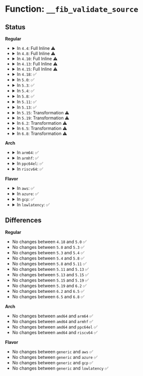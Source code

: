 # Function: <code>__fib_validate_source</code>

## Status
<b>Regular</b>
<ul>
<li>
<details>
<summary>In <code>4.4</code>: Full Inline ⚠️</summary>

**Collision:** Unique Static

**Inline:** Full

**Transformation:** False

**Instances:**

```
In net/ipv4/fib_frontend.c (ffffffff8179ad0a)
Location: net/ipv4/fib_frontend.c:324
Inline: True
Inline callers:
  - net/ipv4/fib_frontend.c:fib_validate_source
```
</details>
</li>
<li>
<details>
<summary>In <code>4.8</code>: Full Inline ⚠️</summary>

**Collision:** Unique Static

**Inline:** Full

**Transformation:** False

**Instances:**

```
In net/ipv4/fib_frontend.c (ffffffff81808917)
Location: net/ipv4/fib_frontend.c:323
Inline: True
Inline callers:
  - net/ipv4/fib_frontend.c:fib_validate_source
```
</details>
</li>
<li>
<details>
<summary>In <code>4.10</code>: Full Inline ⚠️</summary>

**Collision:** Unique Static

**Inline:** Full

**Transformation:** False

**Instances:**

```
In net/ipv4/fib_frontend.c (ffffffff818399df)
Location: net/ipv4/fib_frontend.c:315
Inline: True
Inline callers:
  - net/ipv4/fib_frontend.c:fib_validate_source
```
</details>
</li>
<li>
<details>
<summary>In <code>4.13</code>: Full Inline ⚠️</summary>

**Collision:** Unique Static

**Inline:** Full

**Transformation:** False

**Instances:**

```
In net/ipv4/fib_frontend.c (ffffffff8185af49)
Location: net/ipv4/fib_frontend.c:315
Inline: True
Inline callers:
  - net/ipv4/fib_frontend.c:fib_validate_source
```
</details>
</li>
<li>
<details>
<summary>In <code>4.15</code>: Full Inline ⚠️</summary>

**Collision:** Unique Static

**Inline:** Full

**Transformation:** False

**Instances:**

```
In net/ipv4/fib_frontend.c (ffffffff818daed6)
Location: net/ipv4/fib_frontend.c:325
Inline: True
Inline callers:
  - net/ipv4/fib_frontend.c:fib_validate_source
```
</details>
</li>
<li>
<details>
<summary>In <code>4.18</code>: ✅</summary>

```c
int __fib_validate_source(struct sk_buff *skb, __be32 src, __be32 dst, u8 tos, int oif, struct net_device *dev, int rpf, struct in_device *idev, u32 *itag);
```

**Collision:** Unique Static

**Inline:** No

**Transformation:** False

**Instances:**

```
In net/ipv4/fib_frontend.c (ffffffff81931170)
Location: net/ipv4/fib_frontend.c:326
Inline: False
Direct callers:
  - net/ipv4/fib_frontend.c:fib_validate_source
```
**Symbols:**

```
ffffffff81931170-ffffffff81931633: __fib_validate_source (STB_LOCAL)
```
</details>
</li>
<li>
<details>
<summary>In <code>5.0</code>: ✅</summary>

```c
int __fib_validate_source(struct sk_buff *skb, __be32 src, __be32 dst, u8 tos, int oif, struct net_device *dev, int rpf, struct in_device *idev, u32 *itag);
```

**Collision:** Unique Static

**Inline:** No

**Transformation:** False

**Instances:**

```
In net/ipv4/fib_frontend.c (ffffffff81960a60)
Location: net/ipv4/fib_frontend.c:352
Inline: False
Direct callers:
  - net/ipv4/fib_frontend.c:fib_validate_source
```
**Symbols:**

```
ffffffff81960a60-ffffffff81960e9d: __fib_validate_source (STB_LOCAL)
```
</details>
</li>
<li>
<details>
<summary>In <code>5.3</code>: ✅</summary>

```c
int __fib_validate_source(struct sk_buff *skb, __be32 src, __be32 dst, u8 tos, int oif, struct net_device *dev, int rpf, struct in_device *idev, u32 *itag);
```

**Collision:** Unique Static

**Inline:** No

**Transformation:** False

**Instances:**

```
In net/ipv4/fib_frontend.c (ffffffff819c5540)
Location: net/ipv4/fib_frontend.c:351
Inline: False
Direct callers:
  - net/ipv4/fib_frontend.c:fib_validate_source
```
**Symbols:**

```
ffffffff819c5540-ffffffff819c5993: __fib_validate_source (STB_LOCAL)
```
</details>
</li>
<li>
<details>
<summary>In <code>5.4</code>: ✅</summary>

```c
int __fib_validate_source(struct sk_buff *skb, __be32 src, __be32 dst, u8 tos, int oif, struct net_device *dev, int rpf, struct in_device *idev, u32 *itag);
```

**Collision:** Unique Static

**Inline:** No

**Transformation:** False

**Instances:**

```
In net/ipv4/fib_frontend.c (ffffffff819fc0e0)
Location: net/ipv4/fib_frontend.c:352
Inline: False
Direct callers:
  - net/ipv4/fib_frontend.c:fib_validate_source
```
**Symbols:**

```
ffffffff819fc0e0-ffffffff819fc533: __fib_validate_source (STB_LOCAL)
```
</details>
</li>
<li>
<details>
<summary>In <code>5.8</code>: ✅</summary>

```c
int __fib_validate_source(struct sk_buff *skb, __be32 src, __be32 dst, u8 tos, int oif, struct net_device *dev, int rpf, struct in_device *idev, u32 *itag);
```

**Collision:** Unique Static

**Inline:** No

**Transformation:** False

**Instances:**

```
In net/ipv4/fib_frontend.c (ffffffff81aea2d0)
Location: net/ipv4/fib_frontend.c:343
Inline: False
Direct callers:
  - net/ipv4/fib_frontend.c:fib_validate_source
```
**Symbols:**

```
ffffffff81aea2d0-ffffffff81aea733: __fib_validate_source (STB_LOCAL)
```
</details>
</li>
<li>
<details>
<summary>In <code>5.11</code>: ✅</summary>

```c
int __fib_validate_source(struct sk_buff *skb, __be32 src, __be32 dst, u8 tos, int oif, struct net_device *dev, int rpf, struct in_device *idev, u32 *itag);
```

**Collision:** Unique Static

**Inline:** No

**Transformation:** False

**Instances:**

```
In net/ipv4/fib_frontend.c (ffffffff81af7130)
Location: net/ipv4/fib_frontend.c:343
Inline: False
Direct callers:
  - net/ipv4/fib_frontend.c:fib_validate_source
```
**Symbols:**

```
ffffffff81af7130-ffffffff81af75c5: __fib_validate_source (STB_LOCAL)
```
</details>
</li>
<li>
<details>
<summary>In <code>5.13</code>: ✅</summary>

```c
int __fib_validate_source(struct sk_buff *skb, __be32 src, __be32 dst, u8 tos, int oif, struct net_device *dev, int rpf, struct in_device *idev, u32 *itag);
```

**Collision:** Unique Static

**Inline:** No

**Transformation:** False

**Instances:**

```
In net/ipv4/fib_frontend.c (ffffffff81ae2870)
Location: net/ipv4/fib_frontend.c:343
Inline: False
Direct callers:
  - net/ipv4/fib_frontend.c:fib_validate_source
```
**Symbols:**

```
ffffffff81ae2870-ffffffff81ae2cf7: __fib_validate_source (STB_LOCAL)
```
</details>
</li>
<li>
<details>
<summary>In <code>5.15</code>: Transformation ⚠️</summary>

```c
int __fib_validate_source(struct sk_buff *skb, __be32 src, __be32 dst, u8 tos, int oif, struct net_device *dev, int rpf, struct in_device *idev, u32 *itag);
```

**Collision:** Unique Static

**Inline:** No

**Transformation:** True

**Instances:**

```
In net/ipv4/fib_frontend.c (0)
Location: net/ipv4/fib_frontend.c:343
Inline: False
Direct callers:
  - net/ipv4/fib_frontend.c:fib_validate_source
```
**Symbols:**

```
ffffffff81ba2100-ffffffff81ba25a1: __fib_validate_source (STB_LOCAL)
ffffffff81d3c70a-ffffffff81d3c733: __fib_validate_source.cold (STB_LOCAL)
```
</details>
</li>
<li>
<details>
<summary>In <code>5.19</code>: Transformation ⚠️</summary>

```c
int __fib_validate_source(struct sk_buff *skb, __be32 src, __be32 dst, u8 tos, int oif, struct net_device *dev, int rpf, struct in_device *idev, u32 *itag);
```

**Collision:** Unique Static

**Inline:** No

**Transformation:** True

**Instances:**

```
In net/ipv4/fib_frontend.c (0)
Location: net/ipv4/fib_frontend.c:344
Inline: False
Direct callers:
  - net/ipv4/fib_frontend.c:fib_validate_source
```
**Symbols:**

```
ffffffff81d347f0-ffffffff81d34c78: __fib_validate_source (STB_LOCAL)
ffffffff81f08f4f-ffffffff81f08f85: __fib_validate_source.cold (STB_LOCAL)
```
</details>
</li>
<li>
<details>
<summary>In <code>6.2</code>: Transformation ⚠️</summary>

```c
int __fib_validate_source(struct sk_buff *skb, __be32 src, __be32 dst, u8 tos, int oif, struct net_device *dev, int rpf, struct in_device *idev, u32 *itag);
```

**Collision:** Unique Static

**Inline:** No

**Transformation:** True

**Instances:**

```
In net/ipv4/fib_frontend.c (0)
Location: net/ipv4/fib_frontend.c:344
Inline: False
Direct callers:
  - net/ipv4/fib_frontend.c:fib_validate_source
```
**Symbols:**

```
ffffffff81efccf0-ffffffff81efd176: __fib_validate_source (STB_LOCAL)
ffffffff820b08a8-ffffffff820b08de: __fib_validate_source.cold (STB_LOCAL)
```
</details>
</li>
<li>
<details>
<summary>In <code>6.5</code>: Transformation ⚠️</summary>

```c
int __fib_validate_source(struct sk_buff *skb, __be32 src, __be32 dst, u8 tos, int oif, struct net_device *dev, int rpf, struct in_device *idev, u32 *itag);
```

**Collision:** Unique Static

**Inline:** No

**Transformation:** True

**Instances:**

```
In net/ipv4/fib_frontend.c (0)
Location: net/ipv4/fib_frontend.c:344
Inline: False
Direct callers:
  - net/ipv4/fib_frontend.c:fib_validate_source
```
**Symbols:**

```
ffffffff81f5c730-ffffffff81f5cbb6: __fib_validate_source (STB_LOCAL)
ffffffff82131b2f-ffffffff82131b65: __fib_validate_source.cold (STB_LOCAL)
```
</details>
</li>
<li>
<details>
<summary>In <code>6.8</code>: Transformation ⚠️</summary>

```c
int __fib_validate_source(struct sk_buff *skb, __be32 src, __be32 dst, u8 tos, int oif, struct net_device *dev, int rpf, struct in_device *idev, u32 *itag);
```

**Collision:** Unique Static

**Inline:** No

**Transformation:** True

**Instances:**

```
In net/ipv4/fib_frontend.c (0)
Location: net/ipv4/fib_frontend.c:344
Inline: False
Direct callers:
  - net/ipv4/fib_frontend.c:fib_validate_source
```
**Symbols:**

```
ffffffff82022cb0-ffffffff82023135: __fib_validate_source (STB_LOCAL)
ffffffff822134ed-ffffffff82213523: __fib_validate_source.cold (STB_LOCAL)
```
</details>
</li>
</ul>
<b>Arch</b>
<ul>
<li>
<details>
<summary>In <code>arm64</code>: ✅</summary>

```c
int __fib_validate_source(struct sk_buff *skb, __be32 src, __be32 dst, u8 tos, int oif, struct net_device *dev, int rpf, struct in_device *idev, u32 *itag);
```

**Collision:** Unique Static

**Inline:** No

**Transformation:** False

**Instances:**

```
In net/ipv4/fib_frontend.c (ffff800010cb4530)
Location: net/ipv4/fib_frontend.c:352
Inline: False
Direct callers:
  - net/ipv4/fib_frontend.c:fib_validate_source
```
**Symbols:**

```
ffff800010cb4530-ffff800010cb48e8: __fib_validate_source (STB_LOCAL)
```
</details>
</li>
<li>
<details>
<summary>In <code>armhf</code>: ✅</summary>

```c
int __fib_validate_source(struct sk_buff *skb, __be32 src, __be32 dst, u8 tos, int oif, struct net_device *dev, int rpf, struct in_device *idev, u32 *itag);
```

**Collision:** Unique Static

**Inline:** No

**Transformation:** False

**Instances:**

```
In net/ipv4/fib_frontend.c (c0dbfa0c)
Location: net/ipv4/fib_frontend.c:352
Inline: False
Direct callers:
  - net/ipv4/fib_frontend.c:fib_validate_source
```
**Symbols:**

```
c0dbfa0c-c0dbfdcc: __fib_validate_source (STB_LOCAL)
```
</details>
</li>
<li>
<details>
<summary>In <code>ppc64el</code>: ✅</summary>

```c
int __fib_validate_source(struct sk_buff *skb, __be32 src, __be32 dst, u8 tos, int oif, struct net_device *dev, int rpf, struct in_device *idev, u32 *itag);
```

**Collision:** Unique Static

**Inline:** No

**Transformation:** False

**Instances:**

```
In net/ipv4/fib_frontend.c (c000000000dcb500)
Location: net/ipv4/fib_frontend.c:352
Inline: False
Direct callers:
  - net/ipv4/fib_frontend.c:fib_validate_source
```
**Symbols:**

```
c000000000dcb500-c000000000dcb9d8: __fib_validate_source (STB_LOCAL)
```
</details>
</li>
<li>
<details>
<summary>In <code>riscv64</code>: ✅</summary>

```c
int __fib_validate_source(struct sk_buff *skb, __be32 src, __be32 dst, u8 tos, int oif, struct net_device *dev, int rpf, struct in_device *idev, u32 *itag);
```

**Collision:** Unique Static

**Inline:** No

**Transformation:** False

**Instances:**

```
In net/ipv4/fib_frontend.c (ffffffe00080c22e)
Location: net/ipv4/fib_frontend.c:352
Inline: False
Direct callers:
  - net/ipv4/fib_frontend.c:fib_validate_source
```
**Symbols:**

```
ffffffe00080c22e-ffffffe00080c534: __fib_validate_source (STB_LOCAL)
```
</details>
</li>
</ul>
<b>Flavor</b>
<ul>
<li>
<details>
<summary>In <code>aws</code>: ✅</summary>

```c
int __fib_validate_source(struct sk_buff *skb, __be32 src, __be32 dst, u8 tos, int oif, struct net_device *dev, int rpf, struct in_device *idev, u32 *itag);
```

**Collision:** Unique Static

**Inline:** No

**Transformation:** False

**Instances:**

```
In net/ipv4/fib_frontend.c (ffffffff8199be80)
Location: net/ipv4/fib_frontend.c:352
Inline: False
Direct callers:
  - net/ipv4/fib_frontend.c:fib_validate_source
```
**Symbols:**

```
ffffffff8199be80-ffffffff8199c2d3: __fib_validate_source (STB_LOCAL)
```
</details>
</li>
<li>
<details>
<summary>In <code>azure</code>: ✅</summary>

```c
int __fib_validate_source(struct sk_buff *skb, __be32 src, __be32 dst, u8 tos, int oif, struct net_device *dev, int rpf, struct in_device *idev, u32 *itag);
```

**Collision:** Unique Static

**Inline:** No

**Transformation:** False

**Instances:**

```
In net/ipv4/fib_frontend.c (ffffffff81955940)
Location: net/ipv4/fib_frontend.c:352
Inline: False
Direct callers:
  - net/ipv4/fib_frontend.c:fib_validate_source
```
**Symbols:**

```
ffffffff81955940-ffffffff81955d93: __fib_validate_source (STB_LOCAL)
```
</details>
</li>
<li>
<details>
<summary>In <code>gcp</code>: ✅</summary>

```c
int __fib_validate_source(struct sk_buff *skb, __be32 src, __be32 dst, u8 tos, int oif, struct net_device *dev, int rpf, struct in_device *idev, u32 *itag);
```

**Collision:** Unique Static

**Inline:** No

**Transformation:** False

**Instances:**

```
In net/ipv4/fib_frontend.c (ffffffff81a06720)
Location: net/ipv4/fib_frontend.c:352
Inline: False
Direct callers:
  - net/ipv4/fib_frontend.c:fib_validate_source
```
**Symbols:**

```
ffffffff81a06720-ffffffff81a06b73: __fib_validate_source (STB_LOCAL)
```
</details>
</li>
<li>
<details>
<summary>In <code>lowlatency</code>: ✅</summary>

```c
int __fib_validate_source(struct sk_buff *skb, __be32 src, __be32 dst, u8 tos, int oif, struct net_device *dev, int rpf, struct in_device *idev, u32 *itag);
```

**Collision:** Unique Static

**Inline:** No

**Transformation:** False

**Instances:**

```
In net/ipv4/fib_frontend.c (ffffffff81a10da0)
Location: net/ipv4/fib_frontend.c:352
Inline: False
Direct callers:
  - net/ipv4/fib_frontend.c:fib_validate_source
```
**Symbols:**

```
ffffffff81a10da0-ffffffff81a1122f: __fib_validate_source (STB_LOCAL)
```
</details>
</li>
</ul>

## Differences
<b>Regular</b>
<ul>
<li>
No changes between <code>4.18</code> and <code>5.0</code> ✅
</li>
<li>
No changes between <code>5.0</code> and <code>5.3</code> ✅
</li>
<li>
No changes between <code>5.3</code> and <code>5.4</code> ✅
</li>
<li>
No changes between <code>5.4</code> and <code>5.8</code> ✅
</li>
<li>
No changes between <code>5.8</code> and <code>5.11</code> ✅
</li>
<li>
No changes between <code>5.11</code> and <code>5.13</code> ✅
</li>
<li>
No changes between <code>5.13</code> and <code>5.15</code> ✅
</li>
<li>
No changes between <code>5.15</code> and <code>5.19</code> ✅
</li>
<li>
No changes between <code>5.19</code> and <code>6.2</code> ✅
</li>
<li>
No changes between <code>6.2</code> and <code>6.5</code> ✅
</li>
<li>
No changes between <code>6.5</code> and <code>6.8</code> ✅
</li>
</ul>
<b>Arch</b>
<ul>
<li>
No changes between <code>amd64</code> and <code>arm64</code> ✅
</li>
<li>
No changes between <code>amd64</code> and <code>armhf</code> ✅
</li>
<li>
No changes between <code>amd64</code> and <code>ppc64el</code> ✅
</li>
<li>
No changes between <code>amd64</code> and <code>riscv64</code> ✅
</li>
</ul>
<b>Flavor</b>
<ul>
<li>
No changes between <code>generic</code> and <code>aws</code> ✅
</li>
<li>
No changes between <code>generic</code> and <code>azure</code> ✅
</li>
<li>
No changes between <code>generic</code> and <code>gcp</code> ✅
</li>
<li>
No changes between <code>generic</code> and <code>lowlatency</code> ✅
</li>
</ul>
